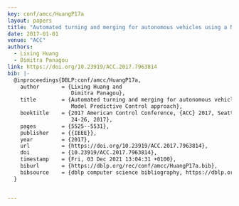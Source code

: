 ```yaml
---
key: conf/amcc/HuangP17a
layout: papers
title: "Automated turning and merging for autonomous vehicles using a Nonlinear Model Predictive Control approach."
date: 2017-01-01
venue: "ACC"
authors:
  - Lixing Huang
  - Dimitra Panagou
link: https://doi.org/10.23919/ACC.2017.7963814
bib: |-
  @inproceedings{DBLP:conf/amcc/HuangP17a,
    author       = {Lixing Huang and
                    Dimitra Panagou},
    title        = {Automated turning and merging for autonomous vehicles using a Nonlinear
                    Model Predictive Control approach},
    booktitle    = {2017 American Control Conference, {ACC} 2017, Seattle, WA, USA, May
                    24-26, 2017},
    pages        = {5525--5531},
    publisher    = {{IEEE}},
    year         = {2017},
    url          = {https://doi.org/10.23919/ACC.2017.7963814},
    doi          = {10.23919/ACC.2017.7963814},
    timestamp    = {Fri, 03 Dec 2021 13:04:31 +0100},
    biburl       = {https://dblp.org/rec/conf/amcc/HuangP17a.bib},
    bibsource    = {dblp computer science bibliography, https://dblp.org}
  }


---
```

